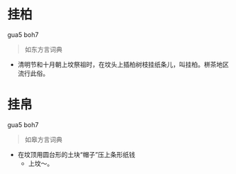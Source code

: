 # 挂柏
gua5 boh7
> 如东方言词典
- 清明节和十月朝上坟祭祖时，在坟头上插柏树枝挂纸条儿，叫挂柏。栟茶地区流行此俗。

# 挂帛
gua5 boh7
> 如皋方言词典
- 在坟顶用圆台形的土块“帽子”压上条形纸钱
  - 上坟～。
